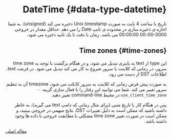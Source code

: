 <div markdown="1" dir="rtl">

# DateTime {#data-type-datetime}

تاریخ با ساعت 4 بایت به صورت Unix timestamp ذخیره می کند (unsigned). به شما اجازه ی ذخیره سازی در محدوده ی تایپ Date را می دهد. حداقل مقدار در خروجی 0000-00-00 00:00:00 می باشد. زمان با دقت تا یک ثانیه ذخیره می شود.

## Time zones {#time-zones}

این type از text به باینری تبدیل می شود، و در هنگام برگشت با توجه به time zone سرور، در زمانی که کلاینت یا سرور شروع به کار می کند تبدیل می شود. در فرمت text، اطلاعات DST از دست می رود.

به صورت پیش فرض زمانی که کلاینت به سرور کانکت می شود، timezone آن به تنظیم سرور تغییر می کند. شما می توانیید این رفتار را با فعال سازی گزینه `--use_client_time_zone` در محیط command-line تغییر دهید.

پس در هنگام کار با تاریخ متنی (برای مثال زمانی که دامپ text می گیرید)، به خاطر داشته باشید که ممکن است به دلیل تغییرات DST، نتایج مبهمی در خروجی ببینید، و ممکن است در صورت تغییر time zone مشکلی با مطابقت خروجی با داده ها وجود داشته باشد.

</div>

[مقاله اصلی](https://clickhouse.tech/docs/fa/data_types/datetime/) <!--hide-->
